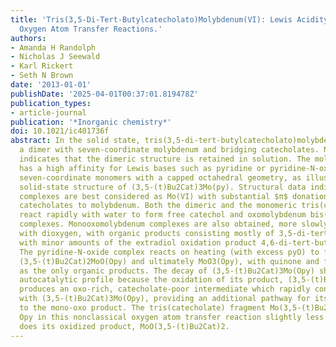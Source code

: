 ```yaml
---
title: 'Tris(3,5-Di-Tert-Butylcatecholato)Molybdenum(VI): Lewis Acidity and Nonclassical
  Oxygen Atom Transfer Reactions.'
authors:
- Amanda H Randolph
- Nicholas J Seewald
- Karl Rickert
- Seth N Brown
date: '2013-01-01'
publishDate: '2025-04-01T00:37:01.819478Z'
publication_types:
- article-journal
publication: '*Inorganic chemistry*'
doi: 10.1021/ic401736f
abstract: In the solid state, tris(3,5-di-tert-butylcatecholato)molybdenum(VI) forms
  a dimer with seven-coordinate molybdenum and bridging catecholates. NMR spectroscopy
  indicates that the dimeric structure is retained in solution. The molybdenum center
  has a high affinity for Lewis bases such as pyridine or pyridine-N-oxide, forming
  seven-coordinate monomers with a capped octahedral geometry, as illustrated by the
  solid-state structure of (3,5-(t)Bu2Cat)3Mo(py). Structural data indicate that the
  complexes are best considered as Mo(VI) with substantial $π$ donation from the nonbridging
  catecholates to molybdenum. Both the dimeric and the monomeric tris(catecholates)
  react rapidly with water to form free catechol and oxomolybdenum bis(catecholate)
  complexes. Monooxomolybdenum complexes are also obtained, more slowly, on reaction
  with dioxygen, with organic products consisting mostly of 3,5-di-tert-butyl-1,2-benzoquinone
  with minor amounts of the extradiol oxidation product 4,6-di-tert-butyl-1-oxacyclohepta-4,6-diene-2,3-dione.
  The pyridine-N-oxide complex reacts on heating (with excess pyO) to form initially
  (3,5-(t)Bu2Cat)2MoO(Opy) and ultimately MoO3(Opy), with quinone and free pyridine
  as the only organic products. The decay of (3,5-(t)Bu2Cat)3Mo(Opy) shows an accelerated,
  autocatalytic profile because the oxidation of its product, (3,5-(t)Bu2Cat)2MoO(Opy),
  produces an oxo-rich, catecholate-poor intermediate which rapidly conproportionates
  with (3,5-(t)Bu2Cat)3Mo(Opy), providing an additional pathway for its conversion
  to the mono-oxo product. The tris(catecholate) fragment Mo(3,5-(t)Bu2Cat)3 deoxygenates
  Opy in this nonclassical oxygen atom transfer reaction slightly less rapidly than
  does its oxidized product, MoO(3,5-(t)Bu2Cat)2.
---
```

